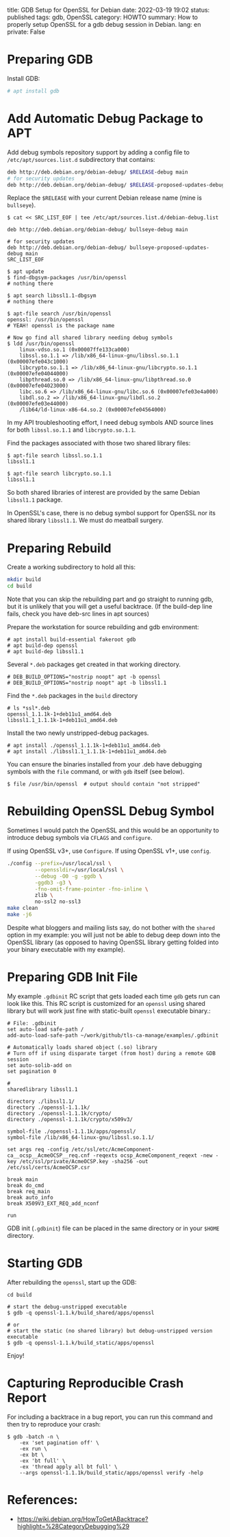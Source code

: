 title: GDB Setup for OpenSSL for Debian
date: 2022-03-19 19:02
status: published
tags: gdb, OpenSSL
category: HOWTO
summary: How to properly setup OpenSSL for a gdb debug session in Debian.
lang: en
private: False

Preparing GDB
=============
Install GDB:
```bash
# apt install gdb
```

Add Automatic Debug Package to APT
==================================
Add debug symbols repository support by adding a config file 
to `/etc/apt/sources.list.d` subdirectory that contains:

```bash
deb http://deb.debian.org/debian-debug/ $RELEASE-debug main
# for security updates
deb http://deb.debian.org/debian-debug/ $RELEASE-proposed-updates-debug main
```

Replace the `$RELEASE` with your current Debian release name (mine is `bullseye`).

```console
$ cat << SRC_LIST_EOF | tee /etc/apt/sources.list.d/debian-debug.list 

deb http://deb.debian.org/debian-debug/ bullseye-debug main

# for security updates
deb http://deb.debian.org/debian-debug/ bullseye-proposed-updates-debug main
SRC_LIST_EOF

$ apt update
$ find-dbgsym-packages /usr/bin/openssl
# nothing there

$ apt search libssl1.1-dbgsym
# nothing there

$ apt-file search /usr/bin/openssl
openssl: /usr/bin/openssl
# YEAH! openssl is the package name

# Now go find all shared library needing debug symbols
$ ldd /usr/bin/openssl
	linux-vdso.so.1 (0x00007ffe133ca000)
	libssl.so.1.1 => /lib/x86_64-linux-gnu/libssl.so.1.1 (0x00007efe043c1000)
	libcrypto.so.1.1 => /lib/x86_64-linux-gnu/libcrypto.so.1.1 (0x00007efe04044000)
	libpthread.so.0 => /lib/x86_64-linux-gnu/libpthread.so.0 (0x00007efe04023000)
	libc.so.6 => /lib/x86_64-linux-gnu/libc.so.6 (0x00007efe03e4a000)
	libdl.so.2 => /lib/x86_64-linux-gnu/libdl.so.2 (0x00007efe03e44000)
	/lib64/ld-linux-x86-64.so.2 (0x00007efe04564000)
```

In my API troubleshooting effort, I need debug symbols AND source lines for both `libssl.so.1.1` and `libcrypto.so.1.1`.

Find the packages associated with those two shared library files:
```console
$ apt-file search libssl.so.1.1
libssl1.1

$ apt-file search libcrypto.so.1.1
libssl1.1
```
So both shared libraries of interest are provided by the same Debian `libssl1.1` package.

In OpenSSL's case, there is no debug symbol support for OpenSSL nor its shared library `libssl1.1`.  We must do meatball surgery.

Preparing Rebuild
=================

Create a working subdirectory to hold all this:

```bash
mkdir build
cd build
```

Note that you can skip the rebuilding part and go straight to running gdb, but it is unlikely that you will get a useful backtrace. (If the build-dep line fails, check you have deb-src lines in apt sources) 

Prepare the workstation for source rebuilding and gdb environment:
```console
# apt install build-essential fakeroot gdb
# apt build-dep openssl
# apt build-dep libssl1.1
```

Several `*.deb` packages get created in that working directory.

```console
# DEB_BUILD_OPTIONS="nostrip noopt" apt -b openssl
# DEB_BUILD_OPTIONS="nostrip noopt" apt -b libssl1.1
```

Find the `*.deb` packages in the `build` directory
```console
# ls *ssl*.deb
openssl_1.1.1k-1+deb11u1_amd64.deb
libssl1.1_1.1.1k-1+deb11u1_amd64.deb 
```

Install the two newly unstripped-debug packages.
```console
# apt install ./openssl_1.1.1k-1+deb11u1_amd64.deb
# apt install ./libssl1.1_1.1.1k-1+deb11u1_amd64.deb
```

You can ensure the binaries installed from your .deb have debugging symbols with the `file` command, or with `gdb` itself (see below). 

```console
$ file /usr/bin/openssl  # output should contain "not stripped"
```

Rebuilding OpenSSL Debug Symbol
===============================

Sometimes I would patch the OpenSSL and this would be an opportunity to introduce debug symbols via `CFLAGS` and `configure`.

If using OpenSSL v3+, use `Configure`.
If using OpenSSL v1+, use `config`.

```bash
./config --prefix=/usr/local/ssl \
         --openssldir=/usr/local/ssl \
         --debug -O0 -g -ggdb \
         -ggdb3 -g3 \
         -fno-omit-frame-pointer -fno-inline \
         zlib \
         no-ssl2 no-ssl3
make clean
make -j6
```

Despite what bloggers and mailing lists say, do not bother with the `shared` option in my example: you will just not be able to debug deep down into the OpenSSL library (as opposed to having OpenSSL library getting folded into your binary executable with my example).


Preparing GDB Init File
=======================

My example `.gdbinit` RC script that gets loaded each time `gdb` gets run can look like this.  This RC script is customized for an `openssl` using shared library but will work just fine with static-built `openssl` executable binary.:

```gdb
# File: .gdbinit
set auto-load safe-path /
add-auto-load-safe-path ~/work/github/tls-ca-manage/examples/.gdbinit

# Automatically loads shared object (.so) library
# Turn off if using disparate target (from host) during a remote GDB session
set auto-solib-add on
set pagination 0

#
sharedlibrary libssl1.1

directory ./libssl1.1/
directory ./openssl-1.1.1k/
directory ./openssl-1.1.1k/crypto/
directory ./openssl-1.1.1k/crypto/x509v3/

symbol-file ./openssl-1.1.1k/apps/openssl/
symbol-file /lib/x86_64-linux-gnu/libssl.so.1.1/

set args req -config /etc/ssl/etc/AcmeComponent-ca__ocsp__AcmeOCSP__req.cnf -reqexts ocsp_AcmeComponent_reqext -new -key /etc/ssl/private/AcmeOCSP.key -sha256 -out /etc/ssl/certs/AcmeOCSP.csr

break main
break do_cmd
break req_main
break auto_info
break X509V3_EXT_REQ_add_nconf

run
```

GDB init (`.gdbinit`) file can be placed in the same directory or in your `$HOME` directory.  


Starting GDB
============

After rebuilding the `openssl`, start up the GDB:

```console
cd build

# start the debug-unstripped executable
$ gdb -q openssl-1.1.k/build_shared/apps/openssl

# or
# start the static (no shared library) but debug-unstripped version executable
$ gdb -q openssl-1.1.k/build_static/apps/openssl
```

Enjoy!

Capturing Reproducible Crash Report
====================================

For including a backtrace in a bug report, you can run this command and then try to reproduce your crash:

```console
$ gdb -batch -n \
    -ex 'set pagination off' \
    -ex run \
    -ex bt \
    -ex 'bt full' \
    -ex 'thread apply all bt full' \
    --args openssl-1.1.1k/build_static/apps/openssl verify -help
```

References:
===========
* https://wiki.debian.org/HowToGetABacktrace?highlight=%28CategoryDebugging%29
